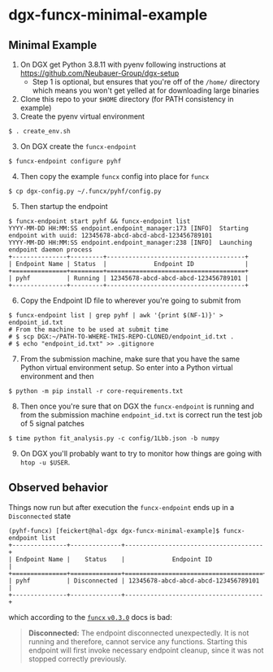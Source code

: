 # dgx-funcx-minimal-example

## Minimal Example

1. On DGX get Python 3.8.11 with pyenv following instructions at https://github.com/Neubauer-Group/dgx-setup
   - Step 1 is optional, but ensures that you're off of the `/home/` directory which means you won't get yelled at for downloading large binaries
2. Clone this repo to your `$HOME` directory (for PATH consistency in example)
2. Create the pyenv virtual environment

```console
$ . create_env.sh
```
3. On DGX create the `funcx-endpoint`

```console
$ funcx-endpoint configure pyhf
```

4. Then copy the example `funcx` config into place for `funcx`

```console
$ cp dgx-config.py ~/.funcx/pyhf/config.py
```

5. Then startup the endpoint

```console
$ funcx-endpoint start pyhf && funcx-endpoint list
YYYY-MM-DD HH:MM:SS endpoint.endpoint_manager:173 [INFO]  Starting endpoint with uuid: 12345678-abcd-abcd-abcd-123456789101
YYYY-MM-DD HH:MM:SS endpoint.endpoint_manager:238 [INFO]  Launching endpoint daemon process
+---------------+---------+--------------------------------------+
| Endpoint Name | Status  |             Endpoint ID              |
+===============+=========+======================================+
| pyhf          | Running | 12345678-abcd-abcd-abcd-123456789101 |
+---------------+---------+--------------------------------------+
```

6. Copy the Endpoint ID file to wherever you're going to submit from
```console
$ funcx-endpoint list | grep pyhf | awk '{print $(NF-1)}' > endpoint_id.txt
# From the machine to be used at submit time
# $ scp DGX:~/PATH-TO-WHERE-THIS-REPO-CLONED/endpoint_id.txt .
# $ echo "endpoint_id.txt" >> .gitignore
```

7. From the submission machine, make sure that you have the same Python virtual environment setup. So enter into a Python virtual environment and then

```console
$ python -m pip install -r core-requirements.txt
```

8. Then once you're sure that on DGX the `funcx-endpoint` is running and from the submission machine `endpoint_id.txt` is correct run the test job of 5 signal patches

```console
$ time python fit_analysis.py -c config/1Lbb.json -b numpy
```

9. On DGX you'll probably want to try to monitor how things are going with `htop -u $USER`.


## Observed behavior

Things now run but after execution the `funcx-endpoint` ends up in a `Disconnected` state

```console
(pyhf-funcx) [feickert@hal-dgx dgx-funcx-minimal-example]$ funcx-endpoint list
+---------------+--------------+--------------------------------------+
| Endpoint Name |    Status    |             Endpoint ID              |
+===============+==============+======================================+
| pyhf          | Disconnected | 12345678-abcd-abcd-abcd-123456789101 |
+---------------+--------------+--------------------------------------+
```

which according to the [`funcx` `v0.3.0`](https://funcx.readthedocs.io/en/latest/endpoints.html) docs is bad:

> **Disconnected:** The endpoint disconnected unexpectedly. It is not running and therefore, cannot service any functions. Starting this endpoint will first invoke necessary endpoint cleanup, since it was not stopped correctly previously.
